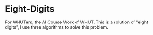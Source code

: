 # Eight-Digits
For WHUTers, the AI Course Work of WHUT. This is a solution of "eight digits", I use three algorithms to solve this problem.
